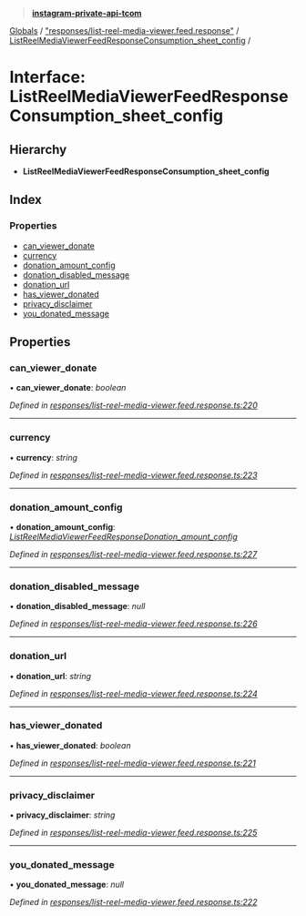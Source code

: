 > **[instagram-private-api-tcom](../README.md)**

[Globals](../README.md) / ["responses/list-reel-media-viewer.feed.response"](../modules/_responses_list_reel_media_viewer_feed_response_.md) / [ListReelMediaViewerFeedResponseConsumption_sheet_config](_responses_list_reel_media_viewer_feed_response_.listreelmediaviewerfeedresponseconsumption_sheet_config.md) /

# Interface: ListReelMediaViewerFeedResponseConsumption_sheet_config

## Hierarchy

* **ListReelMediaViewerFeedResponseConsumption_sheet_config**

## Index

### Properties

* [can_viewer_donate](_responses_list_reel_media_viewer_feed_response_.listreelmediaviewerfeedresponseconsumption_sheet_config.md#can_viewer_donate)
* [currency](_responses_list_reel_media_viewer_feed_response_.listreelmediaviewerfeedresponseconsumption_sheet_config.md#currency)
* [donation_amount_config](_responses_list_reel_media_viewer_feed_response_.listreelmediaviewerfeedresponseconsumption_sheet_config.md#donation_amount_config)
* [donation_disabled_message](_responses_list_reel_media_viewer_feed_response_.listreelmediaviewerfeedresponseconsumption_sheet_config.md#donation_disabled_message)
* [donation_url](_responses_list_reel_media_viewer_feed_response_.listreelmediaviewerfeedresponseconsumption_sheet_config.md#donation_url)
* [has_viewer_donated](_responses_list_reel_media_viewer_feed_response_.listreelmediaviewerfeedresponseconsumption_sheet_config.md#has_viewer_donated)
* [privacy_disclaimer](_responses_list_reel_media_viewer_feed_response_.listreelmediaviewerfeedresponseconsumption_sheet_config.md#privacy_disclaimer)
* [you_donated_message](_responses_list_reel_media_viewer_feed_response_.listreelmediaviewerfeedresponseconsumption_sheet_config.md#you_donated_message)

## Properties

###  can_viewer_donate

• **can_viewer_donate**: *boolean*

*Defined in [responses/list-reel-media-viewer.feed.response.ts:220](https://github.com/cuonglnhust/instagram-private-api-tcom/blob/3e16058/src/responses/list-reel-media-viewer.feed.response.ts#L220)*

___

###  currency

• **currency**: *string*

*Defined in [responses/list-reel-media-viewer.feed.response.ts:223](https://github.com/cuonglnhust/instagram-private-api-tcom/blob/3e16058/src/responses/list-reel-media-viewer.feed.response.ts#L223)*

___

###  donation_amount_config

• **donation_amount_config**: *[ListReelMediaViewerFeedResponseDonation_amount_config](_responses_list_reel_media_viewer_feed_response_.listreelmediaviewerfeedresponsedonation_amount_config.md)*

*Defined in [responses/list-reel-media-viewer.feed.response.ts:227](https://github.com/cuonglnhust/instagram-private-api-tcom/blob/3e16058/src/responses/list-reel-media-viewer.feed.response.ts#L227)*

___

###  donation_disabled_message

• **donation_disabled_message**: *null*

*Defined in [responses/list-reel-media-viewer.feed.response.ts:226](https://github.com/cuonglnhust/instagram-private-api-tcom/blob/3e16058/src/responses/list-reel-media-viewer.feed.response.ts#L226)*

___

###  donation_url

• **donation_url**: *string*

*Defined in [responses/list-reel-media-viewer.feed.response.ts:224](https://github.com/cuonglnhust/instagram-private-api-tcom/blob/3e16058/src/responses/list-reel-media-viewer.feed.response.ts#L224)*

___

###  has_viewer_donated

• **has_viewer_donated**: *boolean*

*Defined in [responses/list-reel-media-viewer.feed.response.ts:221](https://github.com/cuonglnhust/instagram-private-api-tcom/blob/3e16058/src/responses/list-reel-media-viewer.feed.response.ts#L221)*

___

###  privacy_disclaimer

• **privacy_disclaimer**: *string*

*Defined in [responses/list-reel-media-viewer.feed.response.ts:225](https://github.com/cuonglnhust/instagram-private-api-tcom/blob/3e16058/src/responses/list-reel-media-viewer.feed.response.ts#L225)*

___

###  you_donated_message

• **you_donated_message**: *null*

*Defined in [responses/list-reel-media-viewer.feed.response.ts:222](https://github.com/cuonglnhust/instagram-private-api-tcom/blob/3e16058/src/responses/list-reel-media-viewer.feed.response.ts#L222)*